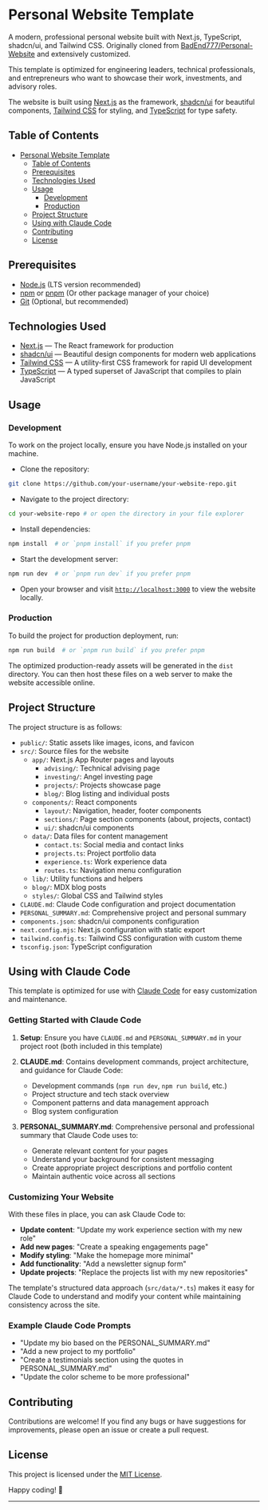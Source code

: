 # Personal Website Template

A modern, professional personal website built with Next.js, TypeScript, shadcn/ui, and Tailwind CSS. Originally cloned from [BadEnd777/Personal-Website](https://github.com/BadEnd777/Personal-Website) and extensively customized.

This template is optimized for engineering leaders, technical professionals, and entrepreneurs who want to showcase their work, investments, and advisory roles.

The website is built using [Next.js](https://nextjs.org/) as the framework, [shadcn/ui](https://ui.shadcn.com/) for beautiful components, [Tailwind CSS](https://tailwindcss.com/) for styling, and [TypeScript](https://www.typescriptlang.org/) for type safety.

## Table of Contents

-   [Personal Website Template](#personal-website-template)
    -   [Table of Contents](#table-of-contents)
    -   [Prerequisites](#prerequisites)
    -   [Technologies Used](#technologies-used)
    -   [Usage](#usage)
        -   [Development](#development)
        -   [Production](#production)
    -   [Project Structure](#project-structure)
    -   [Using with Claude Code](#using-with-claude-code)
    -   [Contributing](#contributing)
    -   [License](#license)

## Prerequisites

-   [Node.js](https://nodejs.org/) (LTS version recommended)
-   [npm](https://www.npmjs.com/) or [pnpm](https://pnpm.io/) (Or other package manager of your choice)
-   [Git](https://git-scm.com/) (Optional, but recommended)

## Technologies Used

-   [Next.js](https://nextjs.org/) — The React framework for production
-   [shadcn/ui](https://ui.shadcn.com/) — Beautiful design components for modern web applications
-   [Tailwind CSS](https://tailwindcss.com/) — A utility-first CSS framework for rapid UI development
-   [TypeScript](https://www.typescriptlang.org/) — A typed superset of JavaScript that compiles to plain JavaScript

## Usage

### Development

To work on the project locally, ensure you have Node.js installed on your machine.

-   Clone the repository:

```bash
git clone https://github.com/your-username/your-website-repo.git
```

-   Navigate to the project directory:

```bash
cd your-website-repo # or open the directory in your file explorer
```

-   Install dependencies:

```bash
npm install  # or `pnpm install` if you prefer pnpm
```

-   Start the development server:

```bash
npm run dev  # or `pnpm run dev` if you prefer pnpm
```

-   Open your browser and visit [`http://localhost:3000`](http://localhost:3000) to view the website locally.

### Production

To build the project for production deployment, run:

```bash
npm run build  # or `pnpm run build` if you prefer pnpm
```

The optimized production-ready assets will be generated in the `dist` directory. You can then host these files on a web server to make the website accessible online.

## Project Structure

The project structure is as follows:

-   `public/`: Static assets like images, icons, and favicon
-   `src/`: Source files for the website
    -   `app/`: Next.js App Router pages and layouts
        -   `advising/`: Technical advising page
        -   `investing/`: Angel investing page  
        -   `projects/`: Projects showcase page
        -   `blog/`: Blog listing and individual posts
    -   `components/`: React components
        -   `layout/`: Navigation, header, footer components
        -   `sections/`: Page section components (about, projects, contact)
        -   `ui/`: shadcn/ui components
    -   `data/`: Data files for content management
        -   `contact.ts`: Social media and contact links
        -   `projects.ts`: Project portfolio data
        -   `experience.ts`: Work experience data
        -   `routes.ts`: Navigation menu configuration
    -   `lib/`: Utility functions and helpers
    -   `blog/`: MDX blog posts
    -   `styles/`: Global CSS and Tailwind styles
-   `CLAUDE.md`: Claude Code configuration and project documentation
-   `PERSONAL_SUMMARY.md`: Comprehensive project and personal summary
-   `components.json`: shadcn/ui components configuration
-   `next.config.mjs`: Next.js configuration with static export
-   `tailwind.config.ts`: Tailwind CSS configuration with custom theme
-   `tsconfig.json`: TypeScript configuration

## Using with Claude Code

This template is optimized for use with [Claude Code](https://claude.ai/code) for easy customization and maintenance. 

### Getting Started with Claude Code

1. **Setup**: Ensure you have `CLAUDE.md` and `PERSONAL_SUMMARY.md` in your project root (both included in this template)

2. **CLAUDE.md**: Contains development commands, project architecture, and guidance for Claude Code:
   - Development commands (`npm run dev`, `npm run build`, etc.)
   - Project structure and tech stack overview
   - Component patterns and data management approach
   - Blog system configuration

3. **PERSONAL_SUMMARY.md**: Comprehensive personal and professional summary that Claude Code uses to:
   - Generate relevant content for your pages
   - Understand your background for consistent messaging
   - Create appropriate project descriptions and portfolio content
   - Maintain authentic voice across all sections

### Customizing Your Website

With these files in place, you can ask Claude Code to:

- **Update content**: "Update my work experience section with my new role"
- **Add new pages**: "Create a speaking engagements page"  
- **Modify styling**: "Make the homepage more minimal"
- **Add functionality**: "Add a newsletter signup form"
- **Update projects**: "Replace the projects list with my new repositories"

The template's structured data approach (`src/data/*.ts`) makes it easy for Claude Code to understand and modify your content while maintaining consistency across the site.

### Example Claude Code Prompts

- "Update my bio based on the PERSONAL_SUMMARY.md"
- "Add a new project to my portfolio"
- "Create a testimonials section using the quotes in PERSONAL_SUMMARY.md"
- "Update the color scheme to be more professional"

## Contributing

Contributions are welcome! If you find any bugs or have suggestions for improvements, please open an issue or create a pull request.

## License

This project is licensed under the [MIT License](LICENSE).

Happy coding! 🚀

---
